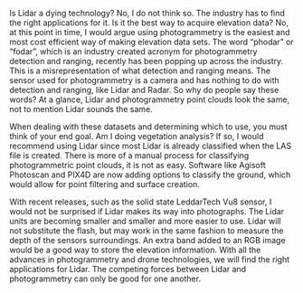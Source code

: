 Is Lidar a dying technology? No, I do not think so. The industry has to find the right applications for it. Is it the best way to acquire elevation data? No, at this point in time, I would argue using photogrammetry is the easiest and most cost efficient way of making elevation data sets. The word “phodar” or “fodar”, which is an industry created acronym for photogrammetry detection and ranging, recently has been popping up across the industry.  This is a misrepresentation of what detection and ranging means. The sensor used for photogrammetry is a camera and has nothing to do with detection and ranging, like Lidar and Radar. So why do people say these words? At a glance, Lidar and photogrammetry point clouds look the same, not to mention Lidar sounds the same.

When dealing with these datasets and determining which to use, you must think of your end goal. Am I doing vegetation analysis? If so, I would recommend using Lidar since most Lidar is already classified when the LAS file is created. There is more of a manual process for classifying photogrammetric point clouds, it is not as easy. Software like Agisoft Photoscan and PIX4D are now adding options to classify the ground, which would allow for point filtering and surface creation.

With recent releases, such as the solid state LeddarTech Vu8 sensor, I would not be surprised if Lidar makes its way into photographs. The Lidar units are becoming smaller and smaller and more easier to use. Lidar will not substitute the flash, but may work in the same fashion to measure the depth of the sensors surroundings. An extra band added to an RGB image would be a good way to store the elevation information. With all the advances in photogrammetry and drone technologies, we will find the right applications for Lidar. The competing forces between Lidar and photogrammetry can only be good for one another.
